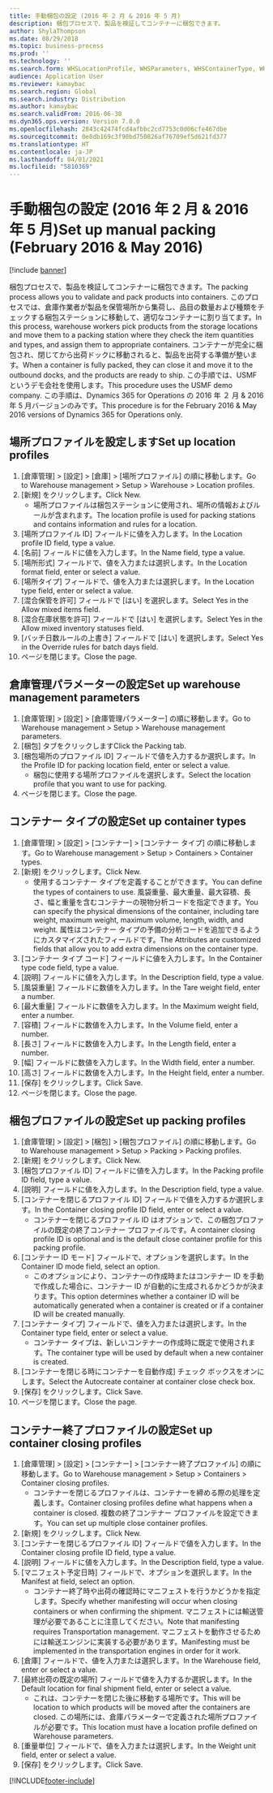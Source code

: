 ```yaml
---
title: 手動梱包の設定 (2016 年 2 月 & 2016 年 5 月)
description: 梱包プロセスで、製品を検証してコンテナーに梱包できます。
author: ShylaThompson
ms.date: 08/29/2018
ms.topic: business-process
ms.prod: ''
ms.technology: ''
ms.search.form: WHSLocationProfile, WHSParameters, WHSContainerType, WHSPackProfile, WHSCloseContainerProfile, InventLocationIdLookup, UnitOfMeasureLookup
audience: Application User
ms.reviewer: kamaybac
ms.search.region: Global
ms.search.industry: Distribution
ms.author: kamaybac
ms.search.validFrom: 2016-06-30
ms.dyn365.ops.version: Version 7.0.0
ms.openlocfilehash: 2843c42474fcd4afbbc2cd7753c0d06cfe467dbe
ms.sourcegitcommit: 0e8db169c3f90bd750826af76709ef5d621fd377
ms.translationtype: HT
ms.contentlocale: ja-JP
ms.lasthandoff: 04/01/2021
ms.locfileid: "5810369"
---
```

# <a name="set-up-manual-packing-february-2016--may-2016"></a><span data-ttu-id="4da11-103">手動梱包の設定 (2016 年 2 月 & 2016 年 5 月)</span><span class="sxs-lookup"><span data-stu-id="4da11-103">Set up manual packing (February 2016 & May 2016)</span></span>

[!include [banner](../../includes/banner.md)]

<span data-ttu-id="4da11-104">梱包プロセスで、製品を検証してコンテナーに梱包できます。</span><span class="sxs-lookup"><span data-stu-id="4da11-104">The packing process allows you to validate and pack products into containers.</span></span> <span data-ttu-id="4da11-105">このプロセスでは、倉庫作業者が製品を保管場所から集荷し、品目の数量および種類をチェックする梱包ステーションに移動して、適切なコンテナーに割り当てます。</span><span class="sxs-lookup"><span data-stu-id="4da11-105">In this process, warehouse workers pick products from the storage locations and move them to a packing station where they check the item quantities and types, and assign them to appropriate containers.</span></span> <span data-ttu-id="4da11-106">コンテナーが完全に梱包され、閉じてから出荷ドックに移動されると、製品を出荷する準備が整います。</span><span class="sxs-lookup"><span data-stu-id="4da11-106">When a container is fully packed, they can close it and move it to the outbound docks, and the products are ready to ship.</span></span> <span data-ttu-id="4da11-107">この手順では、USMF というデモ会社を使用します。</span><span class="sxs-lookup"><span data-stu-id="4da11-107">This procedure uses the USMF demo company.</span></span> <span data-ttu-id="4da11-108">この手順は、Dynamics 365 for Operations の 2016 年 ２ 月 & 2016 年 5 月バージョンのみです。</span><span class="sxs-lookup"><span data-stu-id="4da11-108">This procedure is for the February 2016 & May 2016 versions of Dynamics 365 for Operations only.</span></span>


## <a name="set-up-location-profiles"></a><span data-ttu-id="4da11-109">場所プロファイルを設定します</span><span class="sxs-lookup"><span data-stu-id="4da11-109">Set up location profiles</span></span>
1. <span data-ttu-id="4da11-110">[倉庫管理] > [設定] > [倉庫] > [場所プロファイル] の順に移動します。</span><span class="sxs-lookup"><span data-stu-id="4da11-110">Go to Warehouse management > Setup > Warehouse > Location profiles.</span></span>
2. <span data-ttu-id="4da11-111">[新規] をクリックします。</span><span class="sxs-lookup"><span data-stu-id="4da11-111">Click New.</span></span>
    * <span data-ttu-id="4da11-112">場所プロファイルは梱包ステーションに使用され、場所の情報およびルールが含まれます。</span><span class="sxs-lookup"><span data-stu-id="4da11-112">The location profile is used for packing stations and contains information and rules for a location.</span></span>  
3. <span data-ttu-id="4da11-113">[場所プロファイル ID] フィールドに値を入力します。</span><span class="sxs-lookup"><span data-stu-id="4da11-113">In the Location profile ID field, type a value.</span></span>
4. <span data-ttu-id="4da11-114">[名前] フィールドに値を入力します。</span><span class="sxs-lookup"><span data-stu-id="4da11-114">In the Name field, type a value.</span></span>
5. <span data-ttu-id="4da11-115">[場所形式] フィールドで、値を入力または選択します。</span><span class="sxs-lookup"><span data-stu-id="4da11-115">In the Location format field, enter or select a value.</span></span>
6. <span data-ttu-id="4da11-116">[場所タイプ] フィールドで、値を入力または選択します。</span><span class="sxs-lookup"><span data-stu-id="4da11-116">In the Location type field, enter or select a value.</span></span>
7. <span data-ttu-id="4da11-117">[混合保管を許可] フィールドで [はい] を選択します。</span><span class="sxs-lookup"><span data-stu-id="4da11-117">Select Yes in the Allow mixed items field.</span></span>
8. <span data-ttu-id="4da11-118">[混合在庫状態を許可] フィールドで [はい] を選択します。</span><span class="sxs-lookup"><span data-stu-id="4da11-118">Select Yes in the Allow mixed  inventory statuses field.</span></span>
9. <span data-ttu-id="4da11-119">[バッチ日数ルールの上書き] フィールドで [はい] を選択します。</span><span class="sxs-lookup"><span data-stu-id="4da11-119">Select Yes in the Override rules for batch days field.</span></span>
10. <span data-ttu-id="4da11-120">ページを閉じます。</span><span class="sxs-lookup"><span data-stu-id="4da11-120">Close the page.</span></span>

## <a name="set-up-warehouse-management-parameters"></a><span data-ttu-id="4da11-121">倉庫管理パラメーターの設定</span><span class="sxs-lookup"><span data-stu-id="4da11-121">Set up warehouse management parameters</span></span> 
1. <span data-ttu-id="4da11-122">[倉庫管理] > [設定] > [倉庫管理パラメーター] の順に移動します。</span><span class="sxs-lookup"><span data-stu-id="4da11-122">Go to Warehouse management > Setup > Warehouse management parameters.</span></span>
2. <span data-ttu-id="4da11-123">[梱包] タブをクリックします</span><span class="sxs-lookup"><span data-stu-id="4da11-123">Click the Packing tab.</span></span>
3. <span data-ttu-id="4da11-124">[梱包場所のプロファイル ID] フィールドで値を入力するか選択します。</span><span class="sxs-lookup"><span data-stu-id="4da11-124">In the Profile ID for packing location field, enter or select a value.</span></span>
    * <span data-ttu-id="4da11-125">梱包に使用する場所プロファイルを選択します。</span><span class="sxs-lookup"><span data-stu-id="4da11-125">Select the location profile that you want to use for packing.</span></span>  
4. <span data-ttu-id="4da11-126">ページを閉じます。</span><span class="sxs-lookup"><span data-stu-id="4da11-126">Close the page.</span></span>

## <a name="set-up-container-types"></a><span data-ttu-id="4da11-127">コンテナー タイプの設定</span><span class="sxs-lookup"><span data-stu-id="4da11-127">Set up container types</span></span>
1. <span data-ttu-id="4da11-128">[倉庫管理] > [設定] > [コンテナー] > [コンテナー タイプ] の順に移動します。</span><span class="sxs-lookup"><span data-stu-id="4da11-128">Go to Warehouse management > Setup > Containers > Container types.</span></span>
2. <span data-ttu-id="4da11-129">[新規] をクリックします。</span><span class="sxs-lookup"><span data-stu-id="4da11-129">Click New.</span></span>
    * <span data-ttu-id="4da11-130">使用するコンテナー タイプを定義することができます。</span><span class="sxs-lookup"><span data-stu-id="4da11-130">You can define the types of containers to use.</span></span> <span data-ttu-id="4da11-131">風袋重量、最大重量、最大容積、長さ、幅と重量を含むコンテナーの現物分析コードを指定できます。</span><span class="sxs-lookup"><span data-stu-id="4da11-131">You can specify the physical dimensions of the container, including tare weight, maximum weight, maximum volume, length, width, and weight.</span></span>  <span data-ttu-id="4da11-132">属性はコンテナー タイプの予備の分析コードを追加できるようにカスタマイズされたフィールドです。</span><span class="sxs-lookup"><span data-stu-id="4da11-132">The Attributes are customized fields that allow you to add extra dimensions on the container type.</span></span>     
3. <span data-ttu-id="4da11-133">[コンテナー タイプ コード] フィールドに値を入力します。</span><span class="sxs-lookup"><span data-stu-id="4da11-133">In the Container type code field, type a value.</span></span>
4. <span data-ttu-id="4da11-134">[説明] フィールドに値を入力します。</span><span class="sxs-lookup"><span data-stu-id="4da11-134">In the Description field, type a value.</span></span>
5. <span data-ttu-id="4da11-135">[風袋重量] フィールドに数値を入力します。</span><span class="sxs-lookup"><span data-stu-id="4da11-135">In the Tare weight field, enter a number.</span></span>
6. <span data-ttu-id="4da11-136">[最大重量] フィールドに数値を入力します。</span><span class="sxs-lookup"><span data-stu-id="4da11-136">In the Maximum weight field, enter a number.</span></span>
7. <span data-ttu-id="4da11-137">[容積] フィールドに数値を入力します。</span><span class="sxs-lookup"><span data-stu-id="4da11-137">In the Volume field, enter a number.</span></span>
8. <span data-ttu-id="4da11-138">[長さ] フィールドに数値を入力します。</span><span class="sxs-lookup"><span data-stu-id="4da11-138">In the Length field, enter a number.</span></span>
9. <span data-ttu-id="4da11-139">[幅] フィールドに数値を入力します。</span><span class="sxs-lookup"><span data-stu-id="4da11-139">In the Width field, enter a number.</span></span>
10. <span data-ttu-id="4da11-140">[高さ] フィールドに数値を入力します。</span><span class="sxs-lookup"><span data-stu-id="4da11-140">In the Height field, enter a number.</span></span>
11. <span data-ttu-id="4da11-141">[保存] をクリックします。</span><span class="sxs-lookup"><span data-stu-id="4da11-141">Click Save.</span></span>
12. <span data-ttu-id="4da11-142">ページを閉じます。</span><span class="sxs-lookup"><span data-stu-id="4da11-142">Close the page.</span></span>

## <a name="set-up-packing-profiles"></a><span data-ttu-id="4da11-143">梱包プロファイルの設定</span><span class="sxs-lookup"><span data-stu-id="4da11-143">Set up packing profiles</span></span>
1. <span data-ttu-id="4da11-144">[倉庫管理] > [設定] > [梱包] > [梱包プロファイル] の順に移動します。</span><span class="sxs-lookup"><span data-stu-id="4da11-144">Go to Warehouse management > Setup > Packing > Packing profiles.</span></span>
2. <span data-ttu-id="4da11-145">[新規] をクリックします。</span><span class="sxs-lookup"><span data-stu-id="4da11-145">Click New.</span></span>
3. <span data-ttu-id="4da11-146">[梱包プロファイル ID] フィールドに値を入力します。</span><span class="sxs-lookup"><span data-stu-id="4da11-146">In the Packing profile ID field, type a value.</span></span>
4. <span data-ttu-id="4da11-147">[説明] フィールドに値を入力します。</span><span class="sxs-lookup"><span data-stu-id="4da11-147">In the Description field, type a value.</span></span>
5. <span data-ttu-id="4da11-148">[コンテナーを閉じるプロファイル ID] フィールドで値を入力するか選択します。</span><span class="sxs-lookup"><span data-stu-id="4da11-148">In the Container closing profile ID field, enter or select a value.</span></span>
    * <span data-ttu-id="4da11-149">コンテナーを閉じるプロファイル ID はオプションで、この梱包プロファイルの既定の終了コンテナー プロファイルです。</span><span class="sxs-lookup"><span data-stu-id="4da11-149">A container closing profile ID is optional and is the default close container profile for this packing profile.</span></span>  
6. <span data-ttu-id="4da11-150">[コンテナー ID モード] フィールドで、オプションを選択します。</span><span class="sxs-lookup"><span data-stu-id="4da11-150">In the Container ID mode field, select an option.</span></span>
    * <span data-ttu-id="4da11-151">このオプションにより、コンテナーの作成時またはコンテナー ID を手動で作成した場合に、コンテナー ID が自動的に生成されるかどうかが決まります。</span><span class="sxs-lookup"><span data-stu-id="4da11-151">This option determines whether a container ID will be automatically generated when a container is created or if a container ID will be created manually.</span></span>  
7. <span data-ttu-id="4da11-152">[コンテナー タイプ] フィールドで、値を入力または選択します。</span><span class="sxs-lookup"><span data-stu-id="4da11-152">In the Container type field, enter or select a value.</span></span>
    * <span data-ttu-id="4da11-153">コンテナー タイプは、新しいコンテナーの作成時に既定で使用されます。</span><span class="sxs-lookup"><span data-stu-id="4da11-153">The container type will be used by default when a new container is created.</span></span>  
8. <span data-ttu-id="4da11-154">[コンテナーを閉じる時にコンテナーを自動作成] チェック ボックスをオンにします。</span><span class="sxs-lookup"><span data-stu-id="4da11-154">Select the Autocreate container at container close check box.</span></span>
9. <span data-ttu-id="4da11-155">[保存] をクリックします。</span><span class="sxs-lookup"><span data-stu-id="4da11-155">Click Save.</span></span>
10. <span data-ttu-id="4da11-156">ページを閉じます。</span><span class="sxs-lookup"><span data-stu-id="4da11-156">Close the page.</span></span>

## <a name="set-up-container-closing-profiles"></a><span data-ttu-id="4da11-157">コンテナー終了プロファイルの設定</span><span class="sxs-lookup"><span data-stu-id="4da11-157">Set up container closing profiles</span></span>
1. <span data-ttu-id="4da11-158">[倉庫管理] > [設定] > [コンテナー] > [コンテナー終了プロファイル] の順に移動します。</span><span class="sxs-lookup"><span data-stu-id="4da11-158">Go to Warehouse management > Setup > Containers > Container closing profiles.</span></span>
    * <span data-ttu-id="4da11-159">コンテナーを閉じるプロファイルは、コンテナーを締める際の処理を定義します。</span><span class="sxs-lookup"><span data-stu-id="4da11-159">Container closing profiles define what happens when a container is closed.</span></span> <span data-ttu-id="4da11-160">複数の終了コンテナー プロファイルを設定できます。</span><span class="sxs-lookup"><span data-stu-id="4da11-160">You can set up multiple close container profiles.</span></span>       
2. <span data-ttu-id="4da11-161">[新規] をクリックします。</span><span class="sxs-lookup"><span data-stu-id="4da11-161">Click New.</span></span>
3. <span data-ttu-id="4da11-162">[コンテナーを閉じるプロファイル ID] フィールドで値を入力します。</span><span class="sxs-lookup"><span data-stu-id="4da11-162">In the Container closing profile ID field, type a value.</span></span>
4. <span data-ttu-id="4da11-163">[説明] フィールドに値を入力します。</span><span class="sxs-lookup"><span data-stu-id="4da11-163">In the Description field, type a value.</span></span>
5. <span data-ttu-id="4da11-164">[マニフェスト予定日時] フィールドで、オプションを選択します。</span><span class="sxs-lookup"><span data-stu-id="4da11-164">In the Manifest at field, select an option.</span></span>
    * <span data-ttu-id="4da11-165">コンテナー終了時や出荷の確認時にマニフェストを行うかどうかを指定します。</span><span class="sxs-lookup"><span data-stu-id="4da11-165">Specify whether manifesting will occur when closing containers or when confirming the shipment.</span></span> <span data-ttu-id="4da11-166">マニフェストには輸送管理が必要であることに注意してください。</span><span class="sxs-lookup"><span data-stu-id="4da11-166">Note that manifesting requires Transportation management.</span></span> <span data-ttu-id="4da11-167">マニフェストを動作させるためには輸送エンジンに実装する必要があります。</span><span class="sxs-lookup"><span data-stu-id="4da11-167">Manifesting must be implemented in the transportation engines in order for it work.</span></span>  
6. <span data-ttu-id="4da11-168">[倉庫] フィールドで、値を入力または選択します。</span><span class="sxs-lookup"><span data-stu-id="4da11-168">In the Warehouse field, enter or select a value.</span></span>
7. <span data-ttu-id="4da11-169">[最終出荷の既定の場所] フィールドで値を入力するか選択します。</span><span class="sxs-lookup"><span data-stu-id="4da11-169">In the Default location for final shipment field, enter or select a value.</span></span>
    * <span data-ttu-id="4da11-170">これは、コンテナーを閉じた後に移動する場所です。</span><span class="sxs-lookup"><span data-stu-id="4da11-170">This will be location to which products will be moved after the containers are closed.</span></span> <span data-ttu-id="4da11-171">この場所には、倉庫パラメーターで定義された場所プロファイルが必要です。</span><span class="sxs-lookup"><span data-stu-id="4da11-171">This location must have a location profile defined on Warehouse parameters.</span></span>  
8. <span data-ttu-id="4da11-172">[重量単位] フィールドで、値を入力または選択します。</span><span class="sxs-lookup"><span data-stu-id="4da11-172">In the Weight unit field, enter or select a value.</span></span>
9. <span data-ttu-id="4da11-173">[保存] をクリックします。</span><span class="sxs-lookup"><span data-stu-id="4da11-173">Click Save.</span></span>



[!INCLUDE[footer-include](../../../includes/footer-banner.md)]